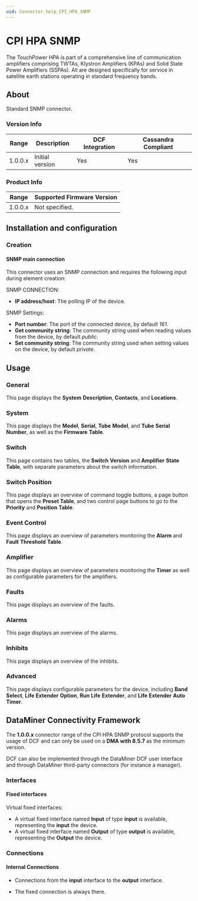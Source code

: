 ```yaml
---
uid: Connector_help_CPI_HPA_SNMP
---
```


# CPI HPA SNMP

The TouchPower HPA is part of a comprehensive line of communication amplifiers comprising TWTAs, Klystron Amplifiers (KPAs) and Solid State Power Amplifiers (SSPAs). All are designed specifically for service in satellite earth stations operating in standard frequency bands.

## About

Standard SNMP connector.

### Version Info

| Range | Description | DCF Integration | Cassandra Compliant |
|------------------|-----------------|---------------------|-------------------------|
| 1.0.0.x          | Initial version | Yes                 | Yes                     |

### Product Info

| Range | Supported Firmware Version |
|------------------|-----------------------------|
| 1.0.0.x          | Not specified.              |

## Installation and configuration

### Creation

#### SNMP main connection

This connector uses an SNMP connection and requires the following input during element creation:

SNMP CONNECTION:

- **IP address/host**: The polling IP of the device.

SNMP Settings:

- **Port number**: The port of the connected device, by default *161*.
- **Get community string**: The community string used when reading values from the device, by default *public*.
- **Set community string**: The community string used when setting values on the device, by default *private*.

## Usage

### General

This page displays the **System** **Description**, **Contacts**, and **Locations**.

### System

This page displays the **Model**, **Serial**, **Tube** **Model**, and **Tube** **Serial** **Number**, as well as the **Firmware** **Table**.

### Switch

This page contains two tables, the **Switch** **Version** and **Amplifier** **State** **Table**, with separate parameters about the switch information.

### Switch Position

This page displays an overview of command toggle buttons, a page button that opens the **Preset Table**, and two control page buttons to go to the **Priority** and **Position** **Table**.

### Event Control

This page displays an overview of parameters monitoring the **Alarm** and **Fault** **Threshold** **Table**.

### Amplifier

This page displays an overview of parameters monitoring the **Timer** as well as configurable parameters for the amplifiers.

### Faults

This page displays an overview of the faults.

### Alarms

This page displays an overview of the alarms.

### Inhibits

This page displays an overview of the inhibits.

### Advanced

This page displays configurable parameters for the device, including **Band** **Select**, **Life** **Extender** **Option**, **Run** **Life** **Extender**, and **Life** **Extender** **Auto** **Timer**.

## DataMiner Connectivity Framework

The **1.0.0.x** connector range of the CPI HPA SNMP protocol supports the usage of DCF and can only be used on a **DMA with 8.5.7** as the minimum version.

DCF can also be implemented through the DataMiner DCF user interface and through DataMiner third-party connectors (for instance a manager).

### Interfaces

#### Fixed interfaces

Virtual fixed interfaces:

- A virtual fixed interface named **Input** of type **input** is available, representing the **input** the device.
- A virtual fixed interface named **Output** of type **output** is available, representing the **Output** the device.

### Connections

#### Internal Connections

- Connections from the **input** interface to the **output** interface.

- The fixed connection is always there.
